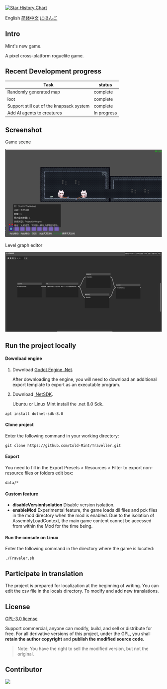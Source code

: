 [![Star History Chart](https://api.star-history.com/svg?repos=Cold-Mint/Traveller&type=Date)](https://star-history.com/#Cold-Mint/Traveller&Date)

English [简体中文](README_ZH.md) [にほんご](README_JA.md)

## Intro

Mint's new game.

A pixel cross-platform roguelite game.

## Recent Development progress

| Task                                     | status      |
|------------------------------------------|-------------|
| Randomly generated map                   | complete    |
| loot                                     | complete    |
| Support still out of the knapsack system | complete    |
| Add AI agents to creatures               | In progress |

## Screenshot

Game scene

![](screenshot/0.0.1/game_page.png)

Level graph editor

![](screenshot/0.0.1/level_Graph_Editor.png)

## Run the project locally

#### Download engine

1. Download [Godot Engine .Net](https://godotengine.org/).

   After downloading the engine, you will need to download an additional export template to export as an executable
   program.

2. Download [.NetSDK](https://dotnet.microsoft.com/download).

   Ubuntu or Linux Mint install the .net 8.0 Sdk.

```
apt install dotnet-sdk-8.0
```

#### Clone project

Enter the following command in your working directory:

```
git clone https://github.com/Cold-Mint/Traveller.git
```

#### Export

You need to fill in the Export Presets > Resources > Filter to export non-resource files or folders edit box:

```
data/*
```

#### Custom feature

- **disableVersionIsolation** Disable version isolation.
- **enableMod** Experimental feature, the game loads dll files and pck files in the mod directory when the mod is
  enabled. Due to the isolation of AssemblyLoadContext, the main game content cannot be accessed from within the Mod for
  the time being.

#### Run the console on Linux

Enter the following command in the directory where the game is located:

```
./Traveler.sh
```

## Participate in translation

The project is prepared for localization at the beginning of writing. You can edit the csv file in the locals directory.
To modify and add new translations.

## License

[GPL-3.0 license](LICENSE)

Support commercial, anyone can modify, build, and sell or distribute for free. For all derivative versions of this
project, under the GPL, you shall  **retain the author copyright** and **publish the modified source code**.

> Note: You have the right to sell the modified version, but not the original.
>

## Contributor

<a href="https://github.com/Cold-Mint/Traveller/graphs/contributors">
  <img src="https://contrib.rocks/image?repo=Cold-Mint/Traveller" />
</a>
